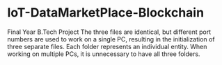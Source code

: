 # IoT-DataMarketPlace-Blockchain
Final Year B.Tech Project
The three files are identical, but different port numbers are used to work on a single PC, resulting in the initialization of three separate files. 
Each folder represents an individual entity. When working on multiple PCs, it is unnecessary to have all three folders.
